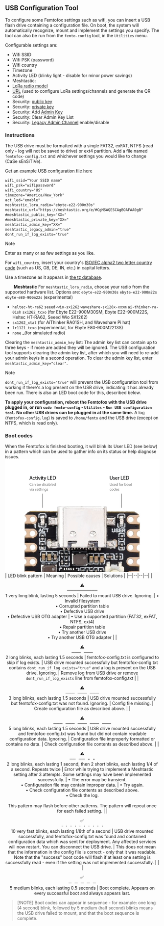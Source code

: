     

## USB Configuration Tool
To configure some Femtofox settings such as wifi, you can insert a USB flash drive containing a configuration file. On boot, the system will automatically recognize, mount and implement the settings you specify. The tool can also be run from the `femto-config` tool, in the `Utilities` menu.

Configurable settings are:
- Wifi SSID
- Wifi PSK (password)
- Wifi country
- Timezone
- Activity LED (blinky light - disable for minor power savings)
- Meshtastic:
 - [LoRa radio model](https://github.com/femtofox/femtofox/blob/main/supported_hardware.md)
 - [URL](https://meshtastic.org/docs/software/python/cli/#--seturl-seturl) (used to configure LoRa settings/channels and generate the QR code)
 - Security: [public key](https://meshtastic.org/docs/configuration/radio/security/#public-key)
 - Security: [private key](https://meshtastic.org/docs/configuration/radio/security/#private-key)
 - Security: Add [Admin Key](https://meshtastic.org/docs/configuration/radio/security/#admin-key)
 - Security: Clear Admin Key List
 - Security: [Legacy Admin Channel](https://meshtastic.org/docs/configuration/radio/security/#admin-channel-enabled) enable/disable

### Instructions
The USB drive must be formatted with a single FAT32, exFAT, NTFS (read only - log will not be saved to drive) or ext4 partition. Add a file named `femtofox-config.txt` and whichever settings you would like to change (CaSe sEnSiTiVe).

<a href download="assets/femtofox-config.txt">[Get an example USB configuration file here](assets/femtofox-config.txt)
```
wifi_ssid="Your SSID name"
wifi_psk="wifipassword"
wifi_country="US"
timezone="America/New_York"
act_led="enable"
meshtastic_lora_radio="ebyte-e22-900m30s"
meshtastic_url="https://meshtastic.org/e/#CgMSAQESCAgBOAFAA0gB"
#meshtastic_public_key="XX="
#meshtastic_private_key="XX="
meshtastic_admin_key="XX="
meshtastic_legacy_admin="true"
dont_run_if_log_exists="true"
```
> [!NOTE]
> Enter as many or as few settings as you like.
>
> For `wifi_country`, insert your country's [ISO/IEC alpha2 two letter country code](https://en.wikipedia.org/wiki/ISO_3166-1_alpha-2#Officially_assigned_code_elements) (such as US, GB, DE, IN, etc.) in capital letters.
>
> Use a timezone as it appears in [the tz database](https://en.wikipedia.org/wiki/List_of_tz_database_time_zones).
>
>   **Meshtastic**
> For `meshtastic_lora_radio`, choose your radio from the supported hardware list.
> Options are:
>  `ebyte-e22-900m30s`
>  `ebyte-e22-900m22s`
>  `ebyte-e80-900m22s` (experimental)
> - `heltec-ht-ra62`
>  `seeed-wio-sx1262`
>  `waveshare-sx126x-xxxm`
>  `ai-thinker-ra-01sh`
>  `sx1262_tcxo` (for Ebyte E22-900M30SM, Ebyte E22-900M22S, Heltec HT-RA62, Seeed Wio SX1262)
> - `sx1262_xtal` (for AiThinker RA01SH, and Waveshare Pi hat)
> - `lr1121_tcxo` (experimental, for Ebyte E80-900M2213S)
> - `none` _(for simulated radio)
>
> Clearing the `meshtastic_admin_key` list: The admin key list can contain up to three keys - if more are added they will be ignored. The USB configuration tool supports clearing the admin key list, after which you will need to re-add your admin key/s in a second operation. To clear the admin key list, enter `meshtastic_admin_key="clear"`.

> [!NOTE]
> `dont_run_if_log_exists="true"` will prevent the USB configuration tool from working if there's a log present on the USB drive, indicating it has already been run. There is also an LED boot code for this, described below.

**To apply your configuration, reboot the Femtofox with the USB drive plugged in, or run `sudo femto-config` - `Utilites` - `Run USB configuration tool`. No other USB drives can be plugged in at the same time.**
A log (`femtofox-config.log`) is saved to `/home/femto` and the USB drive (except on NTFS, which is read only).
<br>
### Boot codes
When the Femtofox is finished booting, it will blink its User LED (see below) in a pattern which can be used to gather info on its status or help diagnose issues.
![LEDs](assets/images/leds.png)
| LED blink pattern                                                                                                                                                           | Meaning                                                                                                                                                                                                     | Possible causes                                                                                                                                                                                                                                         | Solutions                                                                                                                                                                                              |
|--|--|--|--|
| <p align="center">⚠️<br>**──────────**<br>1 very long blink, lasting 5 seconds</center>                                                                                           | Failed to mount USB drive. Ignoring.                                                                                                                                                                        | • Invalid filesystem<br>• Corrupted partition table<br>• Defective USB drive<br>• Defective USB OTG adapter                                                                                                                                             | • Use a supported partition (FAT32, exFAT, NTFS, ext4)<br>• Repair partition table<br>• Try another USB drive<br>• Try another USB OTG adapter                                                         |
| <p align="center">⚠️<br>**───&nbsp;&nbsp;&nbsp;───**<br>2 long blinks, each lasting 1.5 seconds</center>                                                                                          | femtofox-config.txt is configured to skip if log exists.                                                                                                                                                    | USB drive mounted successfully but femtofox-config.txt contains `dont_run_if_log_exists="true"` and a log is present on the USB drive. Ignoring.                                                                                                        | Remove log from USB drive or remove `dont_run_if_log_exists` line from femtofox-config.txt                                                                                                             |
| <p align="center">⚠️<br>**───&nbsp;&nbsp;&nbsp;───&nbsp;&nbsp;&nbsp;───**<br>3 long blinks, each lasting 1.5 seconds</center>                                                                                 | USB drive mounted successfully but femtofox-config.txt was not found. Ignoring.                                                                                                                             | Config file missing.                                                                                                                                                                                                                                    | Create configuration file as described above.                                                                                                                                                          |
| <p align="center">⚠️<br>**───&nbsp;&nbsp;&nbsp;───&nbsp;&nbsp;&nbsp;───&nbsp;&nbsp;&nbsp;───&nbsp;&nbsp;&nbsp;───**<br>5 long blinks, each lasting 1.5 seconds</center>                                                               | USB drive mounted successfully and femtofox-config.txt was found but did not contain readable configuration data. Ignoring.                                                                                 | Configuration file improperly formatted or contains no data.                                                                                                                                                                                            | Check configuration file contents as described above.                                                                                                                                                  |
| <p align="center">⚠️<br>**──&nbsp;&nbsp;&nbsp;──&nbsp;&nbsp;&nbsp;-&nbsp;&nbsp;&nbsp;-**<br>2 long blinks, each lasting 1 second, then 2 short blinks, each lasting 1/4 of a second. Repeats twice | Error while trying to implement a Meshtastic setting after 3 attempts. Some settings may have been implemented successfully.                                                                                | • The error may be transient.<br>• Configuration file may contain improper data.                                                                                                                                                                        | • Try again.<br>• Check configuration file contents as described above.<br>• Check the log.<br><br>This pattern may flash before other patterns. The pattern will repeat once for each failed setting. |
| <p align="center">✅<br>**·&nbsp;&nbsp;&nbsp;·&nbsp;&nbsp;&nbsp;·&nbsp;&nbsp;&nbsp;·&nbsp;&nbsp;&nbsp;·&nbsp;&nbsp;&nbsp;·&nbsp;&nbsp;&nbsp;·&nbsp;&nbsp;&nbsp;·&nbsp;&nbsp;&nbsp;·&nbsp;&nbsp;&nbsp;·**<br>10 very fast blinks, each lasting 1/8th of a second</center>                                                                            | USB drive mounted successfully, and femtofox-config.txt was found and contained configuration data which was sent for deployment. Any affected services will now restart. You can disconnect the USB drive. | This does not mean that the information in the config file is correct - only that it was readable.<br>Note that the "success" boot code will flash if at least one setting is successfully read - even if the setting was not implemented successfully. |                                                                                                                                                                                                        |
| <p align="center">✅<br>**─&nbsp;&nbsp;&nbsp;─&nbsp;&nbsp;&nbsp;─&nbsp;&nbsp;&nbsp;─&nbsp;&nbsp;&nbsp;─**<br>5 medium blinks, each lasting 0.5 seconds</center>                                                                             | Boot complete. Appears on every successful boot and always appears last.                                                                                                                                    
 
> \[!NOTE\]
> Boot codes can appear in sequence - for example: one long (4 second) blink, followed by 5 medium (half second) blinks means the USB drive failed to mount, and that the boot sequence is complete.
<!--stackedit_data:
eyJoaXN0b3J5IjpbLTE5OTAxODA3OSwtMjYyOTMyNDldfQ==
 

> \[!NOTE\]
> Boot codes can appear in sequence - for example: one long (4 second) blink, followed by 5 medium (half second) blinks means the USB drive failed to mount, and that the boot sequence is complete.

